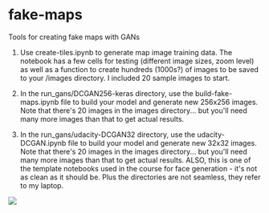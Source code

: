 # fake-maps
Tools for creating fake maps with GANs

1. Use create-tiles.ipynb to generate map image training data. The notebook has a few cells for testing (different image sizes, zoom level) as well as a function to create hundreds (1000s?) of images to be saved to your /images directory. I included 20 sample images to start.

2. In the run_gans/DCGAN256-keras directory, use the build-fake-maps.ipynb file to build your model and generate new 256x256 images. Note that there's 20 images in the images directory... but you'll need many more images than that to get actual results.

3. In the run_gans/udacity-DCGAN32 directory, use the udacity-DCGAN.ipynb file to build your model and generate new 32x32 images. Note that there's 20 images in the images directory... but you'll need many more images than that to get actual results. ALSO, this is one of the template notebooks used in the course for face generation - it's not as clean as it should be. Plus the directories are not seamless, they refer to my laptop. 

![](results/dcgan256_99.png)